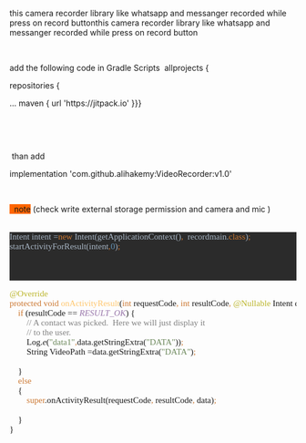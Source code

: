 <p>this camera recorder library like whatsapp and messanger recorded while press on record buttonthis camera recorder library like whatsapp and messanger recorded while press on record button</p>
<p>&nbsp;</p>
<p>add the following code in Gradle Scripts&nbsp; allprojects {</p>
<p>repositories {</p>
<p>... maven { url 'https://jitpack.io' }}}&nbsp;&nbsp;&nbsp;&nbsp;&nbsp;&nbsp;&nbsp;</p>
<p>&nbsp;</p>
<p>&nbsp;</p>
<p>&nbsp;than add&nbsp;&nbsp;<span style="background-color: #ff0000;">   
  
  implementation 'com.github.alihakemy:VideoRecorder:v1.0'
  
  &nbsp;&nbsp;</span></p>
<p><span style="background-color: #ff6600;">&nbsp;&nbsp;note</span> (check write external storage permission and camera and mic )<br />&nbsp;&nbsp;&nbsp;&nbsp;</p>









<pre style="background-color:#2b2b2b;color:#a9b7c6;font-family:'Fira Code';font-size:11.3pt;">
Intent intent =<span style="color:#cc7832;">new </span>Intent(getApplicationContext()<span style="color:#cc7832;">,  </span>recordmain.<span style="color:#cc7832;">class</span>)<span style="color:#cc7832;">;
</span>startActivityForResult(intent<span style="color:#cc7832;">,</span><span style="color:#6897bb;">0</span>)<span style="color:#cc7832;">;



</span></pre>
<pre style="font-family: &quot;Fira Code&quot;; font-size: 11.3pt;">
<span style="color:#bbb529;">@Override
</span><span style="color:#cc7832;">protected void </span><span style="color:#ffc66d;">onActivityResult</span>(<span style="color:#cc7832;">int </span>requestCode<span style="color:#cc7832;">, int </span>resultCode<span style="color:#cc7832;">, </span><span style="color:#bbb529;">@Nullable </span>Intent data) {
    <span style="color:#cc7832;">if </span>(resultCode == <span style="color:#9876aa;font-style:italic;">RESULT_OK</span>) {
        <span style="color:#808080;">// A contact was picked.  Here we will just display it
</span><span style="color:#808080;">        // to the user.
</span><span style="color:#808080;">        </span>Log.<span style="font-style:italic;">e</span>(<span style="color:#6a8759;">&quot;data1&quot;</span><span style="color:#cc7832;">,</span>data.getStringExtra(<span style="color:#6a8759;">&quot;DATA&quot;</span>))<span style="color:#cc7832;">;
</span><span style="color:#cc7832;">        </span>String VideoPath =data.getStringExtra(<span style="color:#6a8759;">&quot;DATA&quot;</span>)<span style="color:#cc7832;">;
</span><span style="color:#cc7832;">       
</span><span style="color:#cc7832;">    </span>}
    <span style="color:#cc7832;">else
</span><span style="color:#cc7832;">    </span>{
        <span style="color:#cc7832;">super</span>.onActivityResult(requestCode<span style="color:#cc7832;">, </span>resultCode<span style="color:#cc7832;">, </span>data)<span style="color:#cc7832;">;
</span>
<span style="color:#cc7832;">    </span>}
}</pre>
<br />
